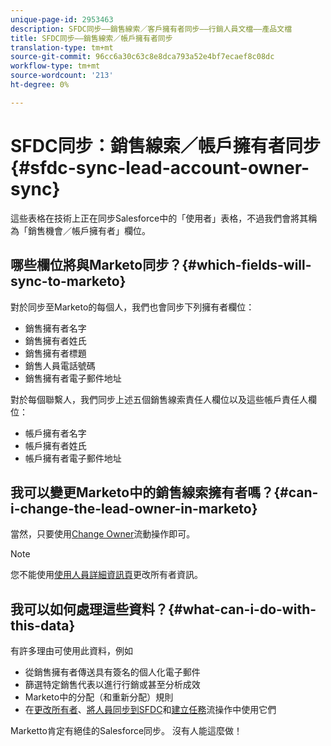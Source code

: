 ```yaml
---
unique-page-id: 2953463
description: SFDC同步——銷售線索／客戶擁有者同步——行銷人員文檔——產品文檔
title: SFDC同步——銷售線索／帳戶擁有者同步
translation-type: tm+mt
source-git-commit: 96cc6a30c63c8e8dca793a52e4bf7ecaef8c08dc
workflow-type: tm+mt
source-wordcount: '213'
ht-degree: 0%

---
```



# SFDC同步：銷售線索／帳戶擁有者同步{#sfdc-sync-lead-account-owner-sync}

這些表格在技術上正在同步Salesforce中的「使用者」表格，不過我們會將其稱為「銷售機會／帳戶擁有者」欄位。

## 哪些欄位將與Marketo同步？{#which-fields-will-sync-to-marketo}

對於同步至Marketo的每個人，我們也會同步下列擁有者欄位：

* 銷售擁有者名字
* 銷售擁有者姓氏
* 銷售擁有者標題
* 銷售人員電話號碼
* 銷售擁有者電子郵件地址

對於每個聯繫人，我們同步上述五個銷售線索責任人欄位以及這些帳戶責任人欄位：

* 帳戶擁有者名字
* 帳戶擁有者姓氏
* 帳戶擁有者電子郵件地址

## 我可以變更Marketo中的銷售線索擁有者嗎？{#can-i-change-the-lead-owner-in-marketo}

當然，只要使用[Change Owner](../../../../product-docs/core-marketo-concepts/smart-campaigns/salesforce-flow-actions/change-owner.md)流動操作即可。

>[!NOTE]
>
>您不能使用[使用人員詳細資訊頁](../../../../product-docs/core-marketo-concepts/smart-lists-and-static-lists/managing-people-in-smart-lists/using-the-person-detail-page.md)更改所有者資訊。

## 我可以如何處理這些資料？{#what-can-i-do-with-this-data}

有許多理由可使用此資料，例如

* 從銷售擁有者傳送具有簽名的個人化電子郵件
* 篩選特定銷售代表以進行行銷或甚至分析成效
* Marketo中的分配（和重新分配）規則
* 在[更改所有者](../../../../product-docs/core-marketo-concepts/smart-campaigns/salesforce-flow-actions/change-owner.md)、[將人員同步到SFDC](../../../../product-docs/core-marketo-concepts/smart-campaigns/salesforce-flow-actions/sync-person-to-sfdc.md)和[建立任務](../../../../product-docs/core-marketo-concepts/smart-campaigns/salesforce-flow-actions/create-task.md)流操作中使用它們

Marketto肯定有絕佳的Salesforce同步。 沒有人能這麼做！
